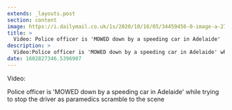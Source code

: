 ```yaml
--- 
extends: _layouts.post 
section: content 
image: https://i.dailymail.co.uk/1s/2020/10/16/05/34459456-0-image-a-27_1602822062971.jpg 
title: > 
  Video: Police officer is 'MOWED down by a speeding car in Adelaide' 
description: > 
  Video:Police officer is 'MOWED down by a speeding car in Adelaide' while trying to stop the driver as paramedics scramble to the scene 
date: 1602827346.5396907 
--- 
```

Video:

Police officer is 'MOWED down by a speeding car in Adelaide' while trying to stop the driver as paramedics scramble to the scene